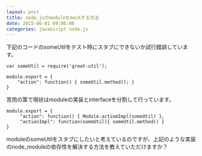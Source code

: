 ```yaml
---
layout: post
title: node.jsのmoduleをmockする方法
date: 2015-06-01 09:06:06
categories: javascript node.js
---
```

<p>下記のコードのsomeUtilをテスト時にスタブにできないか試行錯誤しています。</p>

<pre><code>var someUtil = require('great-util');

module.export = {
    "action": function() { someUtil.method(); }
}
</code></pre>

<p>苦肉の策で現状はmoduleの実装とinterfaceを分割して行っています。</p>

<pre><code>module.export = {
     "action": function() { Module.actiomImpl(someUtil) },
     "actionImpl": function(someUtil){ someUtil.method() }
}
</code></pre>

<p>moduleのsomeUtilをスタブにしたいと考えているのですが、上記のような実装のnode_moduleの依存性を解決する方法を教えていただけますか？</p>

